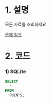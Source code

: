 # 1. 설명
모든 자료를 조회하세요

[문제 링크](https://solvesql.com/problems/select-all/)


# 2. 코드
### 1) SQLite
```sql
SELECT
  *
FROM
  POINTS;
```

